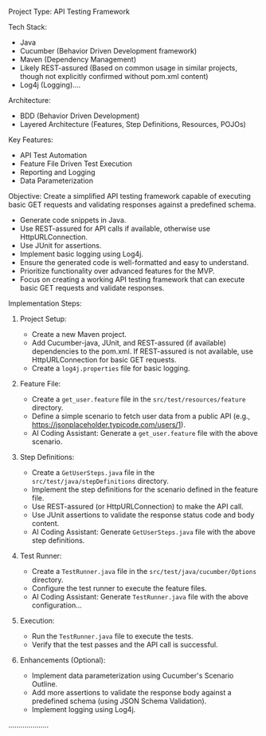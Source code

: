 Project Type: API Testing Framework

Tech Stack:
- Java
- Cucumber (Behavior Driven Development framework)
- Maven (Dependency Management)
- Likely REST-assured (Based on common usage in similar projects, though not explicitly confirmed without pom.xml content)
- Log4j (Logging)....

Architecture:
- BDD (Behavior Driven Development)
- Layered Architecture (Features, Step Definitions, Resources, POJOs)

Key Features:
- API Test Automation
- Feature File Driven Test Execution
- Reporting and Logging
- Data Parameterization

Objective: Create a simplified API testing framework capable of executing basic GET requests and validating responses against a predefined schema.
- Generate code snippets in Java.
- Use REST-assured for API calls if available, otherwise use HttpURLConnection.
- Use JUnit for assertions.
- Implement basic logging using Log4j.
- Ensure the generated code is well-formatted and easy to understand.
- Prioritize functionality over advanced features for the MVP.
- Focus on creating a working API testing framework that can execute basic GET requests and validate responses.

Implementation Steps:

1. Project Setup:
   - Create a new Maven project.
   - Add Cucumber-java, JUnit, and REST-assured (if available) dependencies to the pom.xml. If REST-assured is not available, use HttpURLConnection for basic GET requests.
   - Create a `log4j.properties` file for basic logging.

2. Feature File:
   - Create a `get_user.feature` file in the `src/test/resources/feature` directory.
   - Define a simple scenario to fetch user data from a public API (e.g., https://jsonplaceholder.typicode.com/users/1).
   - AI Coding Assistant: Generate a `get_user.feature` file with the above scenario.

3. Step Definitions:
   - Create a `GetUserSteps.java` file in the `src/test/java/stepDefinitions` directory.
   - Implement the step definitions for the scenario defined in the feature file.
   - Use REST-assured (or HttpURLConnection) to make the API call.
   - Use JUnit assertions to validate the response status code and body content.
   - AI Coding Assistant: Generate `GetUserSteps.java` file with the above step definitions.

4. Test Runner:
   - Create a `TestRunner.java` file in the `src/test/java/cucumber/Options` directory.
   - Configure the test runner to execute the feature files.
   - AI Coding Assistant: Generate `TestRunner.java` file with the above configuration...

5. Execution:
   - Run the `TestRunner.java` file to execute the tests.
   - Verify that the test passes and the API call is successful.

6. Enhancements (Optional):
   - Implement data parameterization using Cucumber's Scenario Outline.
   - Add more assertions to validate the response body against a predefined schema (using JSON Schema Validation).
   - Implement logging using Log4j.

....................

